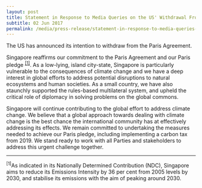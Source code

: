 ```yaml
---
layout: post
title: Statement in Response to Media Queries on the US' Withdrawal From the Paris Agreement
subtitle: 02 Jun 2017
permalink: /media/press-release/statement-in-response-to-media-queries-on-the-us'-withdrawal-from-the-paris-agreement/
---
```


The US has announced its intention to withdraw from the Paris Agreement.

Singapore reaffirms our commitment to the Paris Agreement and our Paris pledge <sup><a href="#1">[1]</a></sup>. As a low-lying, island city-state, Singapore is particularly vulnerable to the consequences of climate change and we have a deep interest in global efforts to address potential disruptions to natural ecosystems and human societies. As a small country, we have also staunchly supported the rules-based multilateral system, and upheld the critical role of diplomacy in solving problems on the global commons.

Singapore will continue contributing to the global effort to address climate change. We believe that a global approach towards dealing with climate change is the best chance the international community has at effectively addressing its effects. We remain committed to undertaking the measures needed to achieve our Paris pledge, including implementing a carbon tax from 2019. We stand ready to work with all Parties and stakeholders to address this urgent challenge together.

___


<a id="1" name="1"><sup>[1]</sup></a>As indicated in its Nationally Determined Contribution (NDC), Singapore aims to reduce its Emissions Intensity by 36 per cent from 2005 levels by 2030, and stabilise its emissions with the aim of peaking around 2030.
